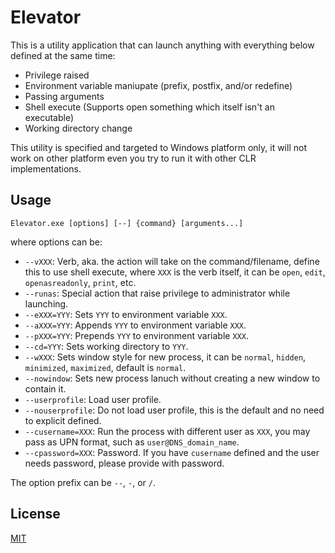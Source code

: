 # Elevator
This is a utility application that can launch anything with everything below defined at the same time:

- Privilege raised
- Environment variable maniupate (prefix, postfix, and/or redefine)
- Passing arguments
- Shell execute (Supports open something which itself isn't an executable)
- Working directory change

This utility is specified and targeted to Windows platform only, it will not work on other platform even you try to run it with other CLR implementations.

## Usage
`Elevator.exe [options] [--] {command} [arguments...]`

where options can be:
- `--vXXX`: Verb, aka. the action will take on the command/filename,
  define this to use shell execute, where `XXX` is the verb itself, it can be `open`, `edit`, `openasreadonly`, `print`, etc.
- `--runas`: Special action that raise privilege to administrator while launching.
- `--eXXX=YYY`: Sets `YYY` to environment variable `XXX`.
- `--aXXX=YYY`: Appends `YYY` to environment variable `XXX`.
- `--pXXX=YYY`: Prepends `YYY` to environment variable `XXX`.
- `--cd=YYY`: Sets working directory to `YYY`.
- `--wXXX`: Sets window style for new process, it can be `normal`, `hidden`, `minimized`, `maximized`, default is `normal`.
- `--nowindow`: Sets new process lanuch without creating a new window to contain it.
- `--userprofile`: Load user profile.
- `--nouserprofile`: Do not load user profile, this is the default and no need to explicit defined.
- `--cusername=XXX`: Run the process with different user as `XXX`, you may pass as UPN format, such as `user@DNS_domain_name`.
- `--cpassword=XXX`: Password. If you have `cusername` defined and the user needs password, please provide with password.

The option prefix can be `--`, `-`, or `/`.

## License
[MIT](LICENSE)
